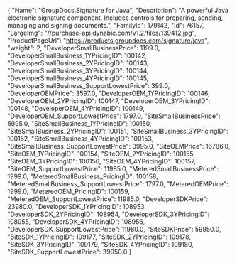 {
    "Name": "GroupDocs.Signature for Java",
    "Description": "A powerful Java electronic signature component. Includes controls for preparing, sending, managing and signing documents.",
    "FamilyId": 179142,
    "Id": 76157,
    "LargeImg": "//purchase-api.dynabic.com/v1.2/files/139412.jpg",
    "ProductPageUrl": "https://products.groupdocs.com/signature/java",
    "weight": 2,
    "DeveloperSmallBusinessPrice": 1199.0,
    "DeveloperSmallBusiness_1YPricingID": 100142,
    "DeveloperSmallBusiness_2YPricingID": 100143,
    "DeveloperSmallBusiness_3YPricingID": 100144,
    "DeveloperSmallBusiness_4YPricingID": 100145,
    "DeveloperSmallBusiness_SupportLowestPrice": 399.0,
    "DeveloperOEMPrice": 3597.0,
    "DeveloperOEM_1YPricingID": 100146,
    "DeveloperOEM_2YPricingID": 100147,
    "DeveloperOEM_3YPricingID": 100148,
    "DeveloperOEM_4YPricingID": 100149,
    "DeveloperOEM_SupportLowestPrice": 1797.0,
    "SiteSmallBusinessPrice": 5995.0,
    "SiteSmallBusiness_1YPricingID": 100150,
    "SiteSmallBusiness_2YPricingID": 100151,
    "SiteSmallBusiness_3YPricingID": 100152,
    "SiteSmallBusiness_4YPricingID": 100153,
    "SiteSmallBusiness_SupportLowestPrice": 3995.0,
    "SiteOEMPrice": 16786.0,
    "SiteOEM_1YPricingID": 100154,
    "SiteOEM_2YPricingID": 100155,
    "SiteOEM_3YPricingID": 100156,
    "SiteOEM_4YPricingID": 100157,
    "SiteOEM_SupportLowestPrice": 11985.0,
    "MeteredSmallBusinessPrice": 1999.0,
    "MeteredSmallBusiness_PricingID": 100158,
    "MeteredSmallBusiness_SupportLowestPrice": 1797.0,
    "MeteredOEMPrice": 1999.0,
    "MeteredOEM_PricingID": 100159,
    "MeteredOEM_SupportLowestPrice": 11985.0,
    "DeveloperSDKPrice": 23980.0,
    "DeveloperSDK_1YPricingID": 108953,
    "DeveloperSDK_2YPricingID": 108954,
    "DeveloperSDK_3YPricingID": 108955,
    "DeveloperSDK_4YPricingID": 108956,
    "DeveloperSDK_SupportLowestPrice": 11980.0,
    "SiteSDKPrice": 59950.0,
    "SiteSDK_1YPricingID": 109177,
    "SiteSDK_2YPricingID": 109178,
    "SiteSDK_3YPricingID": 109179,
    "SiteSDK_4YPricingID": 109180,
    "SiteSDK_SupportLowestPrice": 39950.0
}